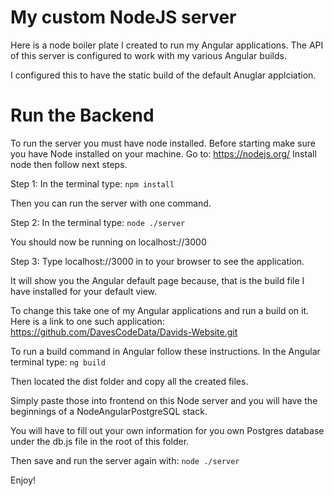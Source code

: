 # My custom NodeJS server

Here is a node boiler plate I created to run my Angular applications. The API of this server is configured to work with my various Angular builds.

I configured this to have the static build of the default Anuglar applciation.

# Run the Backend

To run the server you must have node installed.
Before starting make sure you have Node installed on your machine. 
Go to: https://nodejs.org/
Install node then follow next steps.

Step 1: In the terminal type: `npm install`

Then you can run the server with one command.

Step 2: In the terminal type: `node ./server`

You should now be running on localhost://3000

Step 3: Type localhost://3000 in to your browser to see the application.

It will show you the Angular default page because, that is the build file I have installed for your default view.

To change this take one of my Angular applications and run a build on it.
Here is a link to one such application: https://github.com/DavesCodeData/Davids-Website.git

To run a build command in Angular follow these instructions.
In the Angular terminal type: `ng build`

Then located the dist folder and copy all the created files.

Simply paste those into frontend on this Node server and you will have the beginnings of a NodeAngularPostgreSQL stack.

You will have to fill out your own information for you own Postgres database under the db.js file in the root of this folder.

Then save and run the server again with: `node ./server`

Enjoy!